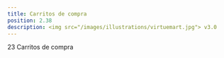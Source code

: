 ```yaml
---
title: Carritos de compra
position: 2.38
description: <img src="/images/illustrations/virtuemart.jpg"> v3.0
---
```


23 Carritos de compra
